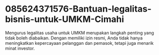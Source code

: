 # 085624371576-Bantuan-legalitas-bisnis-untuk-UMKM-Cimahi
Mengurus legalitas usaha untuk UMKM merupakan langkah penting yang tidak boleh diabaikan. Dengan memiliki izin resmi, Anda tidak hanya meningkatkan kepercayaan pelanggan dan pemasok, tetapi juga menarik minat investor. 
